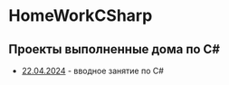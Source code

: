 # HomeWorkCSharp
## Проекты выполненные дома по С#
- [22.04.2024](22.04.2024) - вводное занятие по С#
